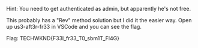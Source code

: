 Hint: You need to get authenticated as admin, but apparently he's not free.

This probably has a "Rev" method solution but I did it the easier way. 
Open up us3-aft3r-fr33 in VSCode and you can see the flag.

Flag: TECHWKND{F33l_fr33_T0_sbm1T_Fl4G}